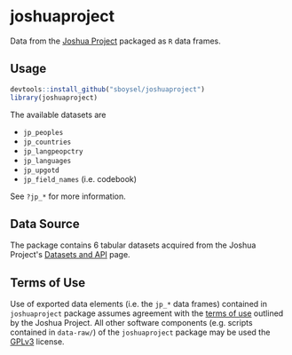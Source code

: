 # joshuaproject

Data from the [Joshua Project](https://joshuaproject.net/) packaged as `R` data frames.

## Usage

``` r
devtools::install_github("sboysel/joshuaproject")
library(joshuaproject)
```

The available datasets are

- `jp_peoples`
- `jp_countries`
- `jp_langpeopctry`
- `jp_languages`
- `jp_upgotd`
- `jp_field_names` (i.e. codebook)

See `?jp_*` for more information.

## Data Source

The package contains 6 tabular datasets acquired from the Joshua Project's [Datasets and API](https://joshuaproject.net/resources/datasets) page.

## Terms of Use

Use of exported data elements (i.e. the `jp_*` data frames) contained in `joshuaproject` package assumes agreement with the [terms of use](https://joshuaproject.net/help/terms) outlined by the Joshua Project.  All other software components (e.g. scripts contained in `data-raw/`) of the `joshuaproject` package may be used the [GPLv3](https://www.gnu.org/licenses/gpl-3.0.en.html) license.
